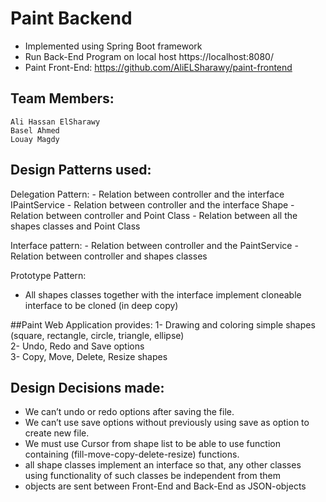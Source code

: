 # Paint Backend
- Implemented using Spring Boot framework
- Run Back-End Program on local host https://localhost:8080/ 
- Paint Front-End: https://github.com/AliELSharawy/paint-frontend

## Team Members:
    Ali Hassan ElSharawy
    Basel Ahmed
    Louay Magdy
    
## Design Patterns used:
   Delegation Pattern:
     - Relation between controller and the interface IPaintService
     - Relation between controller and the interface Shape
     - Relation between controller and Point Class
     - Relation between all the shapes classes and Point Class
   
   Interface pattern:
    - Relation between controller and the PaintService
    - Relation between controller and shapes classes
    
   Prototype Pattern:
   - All shapes classes together with the interface implement cloneable interface to be cloned (in deep copy)
   
##Paint Web Application provides:
 1- Drawing and coloring simple shapes (square, rectangle, circle, triangle, ellipse)\
 2- Undo, Redo and Save options\
 3- Copy, Move, Delete, Resize shapes
 
## Design Decisions made:
  - We can’t undo or redo options after saving the file.
  - We can’t use save options without previously using save as option to create new file.
  - We must use Cursor from shape list to be able to use function containing (fill-move-copy-delete-resize) functions.
  - all shape classes implement an interface so that, any other classes using functionality of such classes be independent from them
  - objects are sent between Front-End and Back-End as JSON-objects
